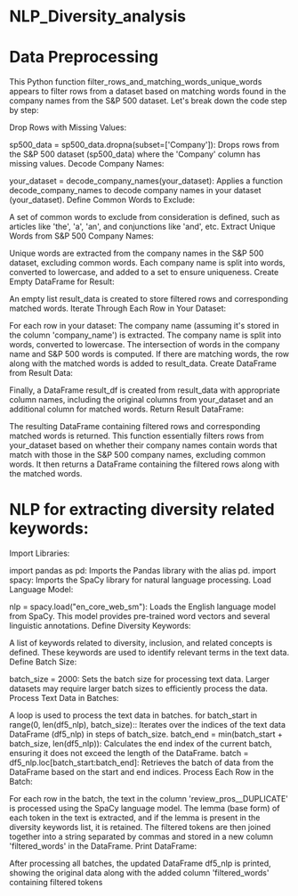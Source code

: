 # NLP_Diversity_analysis
# Data Preprocessing
This Python function filter_rows_and_matching_words_unique_words appears to filter rows from a dataset based on matching words found in the company names from the S&P 500 dataset. Let's break down the code step by step:

Drop Rows with Missing Values:

sp500_data = sp500_data.dropna(subset=['Company']): Drops rows from the S&P 500 dataset (sp500_data) where the 'Company' column has missing values.
Decode Company Names:

your_dataset = decode_company_names(your_dataset): Applies a function decode_company_names to decode company names in your dataset (your_dataset).
Define Common Words to Exclude:

A set of common words to exclude from consideration is defined, such as articles like 'the', 'a', 'an', and conjunctions like 'and', etc.
Extract Unique Words from S&P 500 Company Names:

Unique words are extracted from the company names in the S&P 500 dataset, excluding common words.
Each company name is split into words, converted to lowercase, and added to a set to ensure uniqueness.
Create Empty DataFrame for Result:

An empty list result_data is created to store filtered rows and corresponding matched words.
Iterate Through Each Row in Your Dataset:

For each row in your dataset:
The company name (assuming it's stored in the column 'company_name') is extracted.
The company name is split into words, converted to lowercase.
The intersection of words in the company name and S&P 500 words is computed.
If there are matching words, the row along with the matched words is added to result_data.
Create DataFrame from Result Data:

Finally, a DataFrame result_df is created from result_data with appropriate column names, including the original columns from your_dataset and an additional column for matched words.
Return Result DataFrame:

The resulting DataFrame containing filtered rows and corresponding matched words is returned.
This function essentially filters rows from your_dataset based on whether their company names contain words that match with those in the S&P 500 company names, excluding common words. It then returns a DataFrame containing the filtered rows along with the matched words.



# NLP for extracting diversity related keywords:
Import Libraries:

import pandas as pd: Imports the Pandas library with the alias pd.
import spacy: Imports the SpaCy library for natural language processing.
Load Language Model:

nlp = spacy.load("en_core_web_sm"): Loads the English language model from SpaCy. This model provides pre-trained word vectors and several linguistic annotations.
Define Diversity Keywords:

A list of keywords related to diversity, inclusion, and related concepts is defined. These keywords are used to identify relevant terms in the text data.
Define Batch Size:

batch_size = 2000: Sets the batch size for processing text data. Larger datasets may require larger batch sizes to efficiently process the data.
Process Text Data in Batches:

A loop is used to process the text data in batches.
for batch_start in range(0, len(df5_nlp), batch_size):: Iterates over the indices of the text data DataFrame (df5_nlp) in steps of batch_size.
batch_end = min(batch_start + batch_size, len(df5_nlp)): Calculates the end index of the current batch, ensuring it does not exceed the length of the DataFrame.
batch = df5_nlp.loc[batch_start:batch_end]: Retrieves the batch of data from the DataFrame based on the start and end indices.
Process Each Row in the Batch:

For each row in the batch, the text in the column 'review_pros__DUPLICATE' is processed using the SpaCy language model.
The lemma (base form) of each token in the text is extracted, and if the lemma is present in the diversity keywords list, it is retained.
The filtered tokens are then joined together into a string separated by commas and stored in a new column 'filtered_words' in the DataFrame.
Print DataFrame:

After processing all batches, the updated DataFrame df5_nlp is printed, showing the original data along with the added column 'filtered_words' containing filtered tokens
